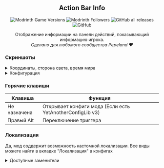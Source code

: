 <div align=center>

## Action Bar Info
![Modrinth Game Versions](https://img.shields.io/modrinth/game-versions/abi?label=Minecraft%20Support&style=flat-square)
![Modrinth Followers](https://img.shields.io/modrinth/followers/abi?label=Modrinth%20Followers&style=flat-square)
![GitHub all releases](https://img.shields.io/github/downloads/simply-kel/ActionBarInfo/total?color=blue&label=GitHub%20Downloads&style=flat-square)
![GitHub](https://img.shields.io/github/license/simply-kel/ActionBarInfo?color=blue&label=License&style=flat-square)
<br>

Отображение информации на панели действий, показывающий информацию игрока.<br>
*Сделано для любомого сообщества Pepeland ❤*

</div>
<div align=left>

### Скриншоты
<details>
<summary>Координаты, сторона света, время мира</summary>

![main.png](https://kelcuprum.ru/ass/abi/main.png)

</details>


<details>
<summary>Конфигурация</summary>

![config.png](https://kelcuprum.ru/ass/abi/config.png)

</details>

### Горячие клавиши
Клавиша | Функция
--- | ---
Не назначена | Открывает конфиги мода (Если есть YetAnotherConfigLib v3)
Правый Alt | Переключение триггера

### Локализация
Да, мод соддержит возможность кастомной локализации. Все виды можете найти в вкладке "Локализация" в конфигах

<details>
<summary>Доступные заменители</summary>

Формат заменителя локализации: `{type}`, `{type.additional}`

- minecraft
  - version
  - loader
- fps
- time
- player
  - name
  - health
  - health_max
  - health_percent
  - armor
  - direction
  - direction_symbol
  - hunger
  - pos
    - x
    - y
    - z
  - item
  - item_count
  - xp
    - level
    - progress
    - total
- world
  - name
  - time
  - time_type
  - difficulty
- note_block
  - note
  - instrument
  - powered
- entity
  - name
  - health
  - health_max
  - health_percent
  - x
  - y
  - z

</details>
